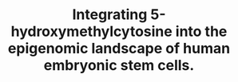 ---
layout: page
title: " Integrating 5-hydroxymethylcytosine into the epigenomic landscape of human embryonic stem cells."
breadcrumb: true
categories:
    - publication
## publication related information
pub:
    authors: " Keith E. Szulwach, Xuekun Li, Yujing Li, Chun-Xiao Song, Ji Woong Han, SangSung Kim, Sandeep Namburi, Karen Hermetz, Julie J. Kim, M. Katharine Rudd, Young-Sup Yoon, Bing Ren, Chuan He,  Peng Jin"
    journal: " PLoS genetics"
    date: 2011-06
    doi:  10.1371/journal.pgen.1002154
    volume:  7
    pages:  e1002154
    number:  6
    abstract: " Covalent modification of DNA distinguishes cellular identities and is crucial for regulating the pluripotency and differentiation of embryonic stem (ES) cells. The recent demonstration that 5-methylcytosine (5-mC) may be further modified to,"
---